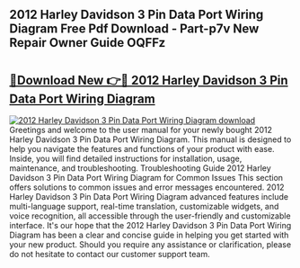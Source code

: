 ## 2012 Harley Davidson 3 Pin Data Port Wiring Diagram Free Pdf Download - Part-p7v New Repair Owner Guide OQFFz

# <h2><a href="http://dfoj8tf.blite.top/?on=2012+Harley+Davidson+3+Pin+Data+Port+Wiring+Diagram">🔗Download New 👉🔴 2012 Harley Davidson 3 Pin Data Port Wiring Diagram</a></h2>

[![2012 Harley Davidson 3 Pin Data Port Wiring Diagram download](https://i.imgur.com/lujVjoI.png)](http://dfoj8tf.blite.top/?on=2012+Harley+Davidson+3+Pin+Data+Port+Wiring+Diagram)
Greetings and welcome to the user manual for your newly bought 2012 Harley Davidson 3 Pin Data Port Wiring Diagram. This manual is designed to help you navigate the features and functions of your product with ease. Inside, you will find detailed instructions for installation, usage, maintenance, and troubleshooting. Troubleshooting Guide 2012 Harley Davidson 3 Pin Data Port Wiring Diagram for Common Issues This section offers solutions to common issues and error messages encountered. 2012 Harley Davidson 3 Pin Data Port Wiring Diagram advanced features include multi-language support, real-time translation, customizable widgets, and voice recognition, all accessible through the user-friendly and customizable interface. It's our hope that the 2012 Harley Davidson 3 Pin Data Port Wiring Diagram has been a clear and concise guide in helping you get started with your new product. Should you require any assistance or clarification, please do not hesitate to contact our customer support team.
